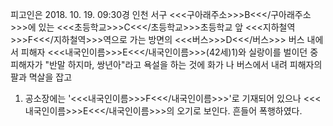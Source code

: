 피고인은 2018. 10. 19. 09:30경 인천 서구 <<<구아래주소>>>B<<</구아래주소>>>에 있는 <<<초등학교>>>C<<</초등학교>>>초등학교 앞 <<<지하철역>>>F<<</지하철역>>>역으로 가는 방면의 <<<버스>>>D<<</버스>>> 버스 내에서 피해자 <<<내국인이름>>>E<<</내국인이름>>>(42세)1)와 실랑이를 벌이던 중 피해자가 "반말 하지마, 쌍년아"라고 욕설을 하는 것에 화가 나 버스에서 내려 피해자의 팔과 멱살을 잡고
1) 공소장에는 '<<<내국인이름>>>F<<</내국인이름>>>'로 기재되어 있으나 <<<내국인이름>>>E<<</내국인이름>>>의 오기로 보인다. 흔들어 폭행하였다.
